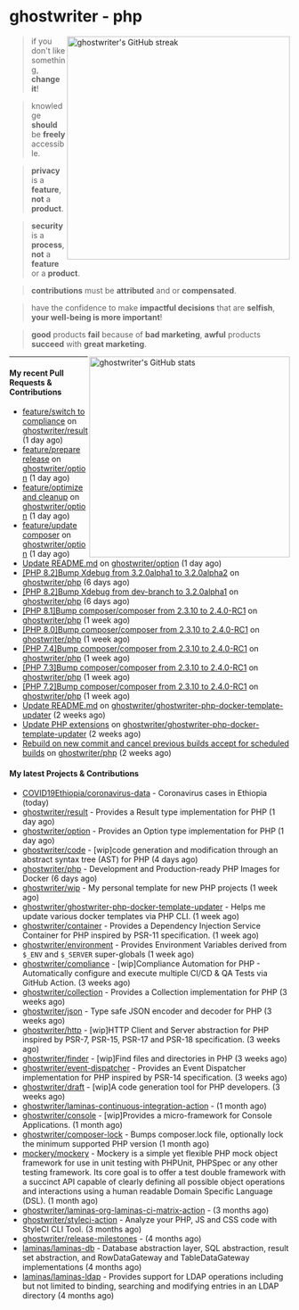 # ghostwriter - php

<img alt="ghostwriter's GitHub streak" width="400px" align="right" src="https://github-readme-streak-stats.herokuapp.com/?cache_seconds=1800&user=ghostwriter">

> if you don't like something, **change it**!

> knowledge **should** be **freely** accessible.

> **privacy** is a **feature**, **not** a **product**.

> **security** is a **process**, **not** a **feature** or a **product**.

> **contributions** must be **attributed** and or **compensated**.

> have the confidence to make **impactful decisions** that are **selfish**, **your well-being is more important**!

> **good** products **fail** because of **bad marketing**, **awful** products **succeed** with **great marketing**.

<img alt="ghostwriter's GitHub stats" width="360px" align="right" src="https://github-readme-stats.vercel.app/api?cache_seconds=1800&username=ghostwriter&show_icons=true&count_private=true&hide_title=true&hide_rank=true&icon_color=333">

---

#### My recent Pull Requests & Contributions

- [feature/switch to compliance](https://github.com/ghostwriter/result/pull/3) on [ghostwriter/result](https://github.com/ghostwriter/result) (1 day ago)
- [feature/prepare release](https://github.com/ghostwriter/option/pull/8) on [ghostwriter/option](https://github.com/ghostwriter/option) (1 day ago)
- [feature/optimize and cleanup](https://github.com/ghostwriter/option/pull/7) on [ghostwriter/option](https://github.com/ghostwriter/option) (1 day ago)
- [feature/update composer](https://github.com/ghostwriter/option/pull/6) on [ghostwriter/option](https://github.com/ghostwriter/option) (1 day ago)
- [Update README.md](https://github.com/ghostwriter/option/pull/5) on [ghostwriter/option](https://github.com/ghostwriter/option) (1 day ago)
- [[PHP 8.2]Bump Xdebug from 3.2.0alpha1 to 3.2.0alpha2](https://github.com/ghostwriter/php/pull/121) on [ghostwriter/php](https://github.com/ghostwriter/php) (6 days ago)
- [[PHP 8.2]Bump Xdebug from dev-branch to 3.2.0alpha1](https://github.com/ghostwriter/php/pull/120) on [ghostwriter/php](https://github.com/ghostwriter/php) (6 days ago)
- [[PHP 8.1]Bump composer/composer from 2.3.10 to 2.4.0-RC1](https://github.com/ghostwriter/php/pull/119) on [ghostwriter/php](https://github.com/ghostwriter/php) (1 week ago)
- [[PHP 8.0]Bump composer/composer from 2.3.10 to 2.4.0-RC1](https://github.com/ghostwriter/php/pull/118) on [ghostwriter/php](https://github.com/ghostwriter/php) (1 week ago)
- [[PHP 7.4]Bump composer/composer from 2.3.10 to 2.4.0-RC1](https://github.com/ghostwriter/php/pull/117) on [ghostwriter/php](https://github.com/ghostwriter/php) (1 week ago)
- [[PHP 7.3]Bump composer/composer from 2.3.10 to 2.4.0-RC1](https://github.com/ghostwriter/php/pull/116) on [ghostwriter/php](https://github.com/ghostwriter/php) (1 week ago)
- [[PHP 7.2]Bump composer/composer from 2.3.10 to 2.4.0-RC1](https://github.com/ghostwriter/php/pull/115) on [ghostwriter/php](https://github.com/ghostwriter/php) (1 week ago)
- [Update README.md](https://github.com/ghostwriter/ghostwriter-php-docker-template-updater/pull/2) on [ghostwriter/ghostwriter-php-docker-template-updater](https://github.com/ghostwriter/ghostwriter-php-docker-template-updater) (2 weeks ago)
- [Update PHP extensions](https://github.com/ghostwriter/ghostwriter-php-docker-template-updater/pull/1) on [ghostwriter/ghostwriter-php-docker-template-updater](https://github.com/ghostwriter/ghostwriter-php-docker-template-updater) (2 weeks ago)
- [Rebuild on new commit and cancel previous builds accept for scheduled builds](https://github.com/ghostwriter/php/pull/114) on [ghostwriter/php](https://github.com/ghostwriter/php) (2 weeks ago)

#### My latest Projects & Contributions

- [COVID19Ethiopia/coronavirus-data](https://github.com/COVID19Ethiopia/coronavirus-data) - Coronavirus cases in Ethiopia (today)
- [ghostwriter/result](https://github.com/ghostwriter/result) - Provides a Result type implementation for PHP (1 day ago)
- [ghostwriter/option](https://github.com/ghostwriter/option) - Provides an Option type implementation for PHP (1 day ago)
- [ghostwriter/code](https://github.com/ghostwriter/code) - [wip]code generation and modification through an abstract syntax tree (AST) for PHP (4 days ago)
- [ghostwriter/php](https://github.com/ghostwriter/php) - Development and Production-ready PHP Images for Docker (6 days ago)
- [ghostwriter/wip](https://github.com/ghostwriter/wip) - My personal template for new PHP projects (1 week ago)
- [ghostwriter/ghostwriter-php-docker-template-updater](https://github.com/ghostwriter/ghostwriter-php-docker-template-updater) - Helps me update various docker templates via PHP CLI. (1 week ago)
- [ghostwriter/container](https://github.com/ghostwriter/container) - Provides a Dependency Injection Service Container for PHP inspired by PSR-11 specification. (1 week ago)
- [ghostwriter/environment](https://github.com/ghostwriter/environment) - Provides Environment Variables derived from `$_ENV` and `$_SERVER` super-globals (1 week ago)
- [ghostwriter/compliance](https://github.com/ghostwriter/compliance) - [wip]Compliance Automation for PHP - Automatically configure and execute multiple CI/CD &amp; QA Tests via GitHub Action. (3 weeks ago)
- [ghostwriter/collection](https://github.com/ghostwriter/collection) - Provides a Collection implementation for PHP (3 weeks ago)
- [ghostwriter/json](https://github.com/ghostwriter/json) - Type safe JSON encoder and decoder for PHP (3 weeks ago)
- [ghostwriter/http](https://github.com/ghostwriter/http) - [wip]HTTP Client and Server abstraction for PHP inspired by PSR-7, PSR-15, PSR-17 and PSR-18 specification. (3 weeks ago)
- [ghostwriter/finder](https://github.com/ghostwriter/finder) - [wip]Find files and directories in PHP (3 weeks ago)
- [ghostwriter/event-dispatcher](https://github.com/ghostwriter/event-dispatcher) - Provides an Event Dispatcher implementation for PHP inspired by PSR-14 specification. (3 weeks ago)
- [ghostwriter/draft](https://github.com/ghostwriter/draft) - [wip]A code generation tool for PHP developers. (3 weeks ago)
- [ghostwriter/laminas-continuous-integration-action](https://github.com/ghostwriter/laminas-continuous-integration-action) -  (1 month ago)
- [ghostwriter/console](https://github.com/ghostwriter/console) - [wip]Provides a micro-framework for Console Applications. (1 month ago)
- [ghostwriter/composer-lock](https://github.com/ghostwriter/composer-lock) - Bumps composer.lock file, optionally lock the minimum supported PHP version (1 month ago)
- [mockery/mockery](https://github.com/mockery/mockery) - Mockery is a simple yet flexible PHP mock object framework for use in unit testing with PHPUnit, PHPSpec or any other testing framework. Its core goal is to offer a test double framework with a succinct API capable of clearly defining all possible object operations and interactions using a human readable Domain Specific Language (DSL). (1 month ago)
- [ghostwriter/laminas-org-laminas-ci-matrix-action](https://github.com/ghostwriter/laminas-org-laminas-ci-matrix-action) -  (3 months ago)
- [ghostwriter/styleci-action](https://github.com/ghostwriter/styleci-action) - Analyze your PHP, JS and CSS code with StyleCI CLI Tool. (3 months ago)
- [ghostwriter/release-milestones](https://github.com/ghostwriter/release-milestones) -  (4 months ago)
- [laminas/laminas-db](https://github.com/laminas/laminas-db) - Database abstraction layer, SQL abstraction, result set abstraction, and RowDataGateway and TableDataGateway implementations (4 months ago)
- [laminas/laminas-ldap](https://github.com/laminas/laminas-ldap) - Provides support for LDAP operations including but not limited to binding, searching and modifying entries in an LDAP directory (4 months ago)

